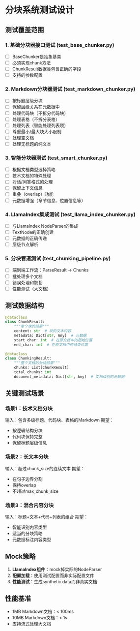 # 分块系统测试设计

## 测试覆盖范围

### 1. 基础分块器接口测试 (test_base_chunker.py)
- [ ] BaseChunker是抽象基类
- [ ] 必须实现chunk方法
- [ ] ChunkResult数据类包含正确的字段
- [ ] 支持的参数配置

### 2. Markdown分块器测试 (test_markdown_chunker.py)
- [ ] 按标题层级分块
- [ ] 保留层级关系在元数据中
- [ ] 处理代码块（不拆分代码块）
- [ ] 处理表格（不拆分表格）
- [ ] 处理列表（智能处理列表项）
- [ ] 尊重最小/最大块大小限制
- [ ] 处理空文档
- [ ] 处理无标题的纯文本

### 3. 智能分块器测试 (test_smart_chunker.py)
- [ ] 根据文档类型选择策略
- [ ] 技术文档的特殊处理
- [ ] 对话/问答格式的处理
- [ ] 保留上下文信息
- [ ] 重叠（overlap）功能
- [ ] 元数据增强（章节信息、位置信息等）

### 4. LlamaIndex集成测试 (test_llama_index_chunker.py)
- [ ] 与LlamaIndex NodeParser的集成
- [ ] TextNode的正确创建
- [ ] 元数据的正确传递
- [ ] 层级节点解析

### 5. 分块管道测试 (test_chunking_pipeline.py)
- [ ] 端到端工作流：ParseResult -> Chunks
- [ ] 批处理多个文档
- [ ] 错误处理和恢复
- [ ] 性能测试（大文档）

## 测试数据结构

```python
@dataclass
class ChunkResult:
    """单个块的结果"""
    content: str  # 块的文本内容
    metadata: Dict[str, Any]  # 元数据
    start_char: int  # 在原文档中的起始位置
    end_char: int  # 在原文档中的结束位置
    
@dataclass
class ChunkingResult:
    """整个文档的分块结果"""
    chunks: List[ChunkResult]
    total_chunks: int
    document_metadata: Dict[str, Any]  # 文档级别的元数据
```

## 关键测试场景

### 场景1：技术文档分块
输入：包含多级标题、代码块、表格的Markdown
期望：
- 按逻辑结构分块
- 代码块保持完整
- 保留标题层级信息

### 场景2：长文本分块
输入：超过chunk_size的连续文本
期望：
- 在句子边界分割
- 保持overlap
- 不超过max_chunk_size

### 场景3：混合内容分块
输入：标题+文本+代码+列表的组合
期望：
- 智能识别内容类型
- 适当的分块策略
- 元数据标注内容类型

## Mock策略

1. **LlamaIndex组件**：mock掉实际的NodeParser
2. **配置加载**：使用测试配置而非实际配置文件
3. **性能测试**：生成synthetic data而非真实文档

## 性能基准

- 1MB Markdown文档：< 100ms
- 10MB Markdown文档：< 1s
- 支持流式处理大文档